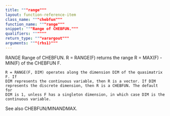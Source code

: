```yaml
---
title: """range"""
layout: function-reference-item
class_name: """chebfun"""
function_name: """range"""
snippet: """Range of CHEBFUN."""
qualifiers: """"""
return_type: """varargout"""
arguments: """(rhs1)"""
---
```


 RANGE   Range of CHEBFUN.
    R = RANGE(F) returns the range R = MAX(F) - MIN(F) of the CHEBFUN F.
 
    R = RANGE(F, DIM) operates along the dimension DIM of the quasimatrix F. If
    DIM represents the continuous variable, then R is a vector. If DIM
    represents the discrete dimension, then R is a CHEBFUN. The default for
    DIM is 1, unless F has a singleton dimension, in which case DIM is the
    continuous variable.
 
  See also CHEBFUN/MINANDMAX.
